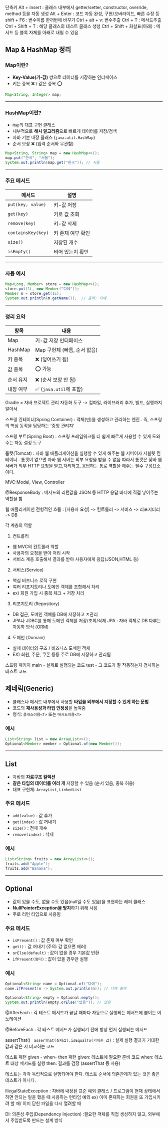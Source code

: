 단축키
Alt + insert : 클래스 내부에서 getter/setter, constructor, override, method 등을 자동 생성
Alt + Enter : 코드 자동 완성, 구현/오버라이드, 빠른 수정 등
shift + F6 : 변수이름 한꺼번에 바꾸기
Ctrl + alt + v: 변수추출 
Ctrl + T : 메서드추출
Ctrl + Shift + T : 해당 클래스의 테스트 클래스 생성
Ctrl + Shift + 화살표(아래) : 메서드 등 블록 자체를 아래로 내릴 수 있음 


## Map & HashMap 정리

###  Map이란?

* **Key-Value(키-값)** 쌍으로 데이터를 저장하는 인터페이스
* 키는 중복 ❌ / 값은 중복 ⭕

```java
Map<String, Integer> map;
```

---

### HashMap이란?

* `Map`의 대표 구현 클래스
* 내부적으로 **해시 알고리즘**으로 빠르게 데이터를 저장/검색
* 자바 기본 내장 클래스 (`java.util.HashMap`)
* 순서 보장 ❌ (입력 순서와 무관함)

```java
Map<String, String> map = new HashMap<>();
map.put("한국", "서울");
System.out.println(map.get("한국")); // 서울
```

---

###  주요 메서드

| 메서드                | 설명         |
| ------------------ | ---------- |
| `put(key, value)`  | 키-값 저장     |
| `get(key)`         | 키로 값 조회    |
| `remove(key)`      | 키-값 삭제     |
| `containsKey(key)` | 키 존재 여부 확인 |
| `size()`           | 저장된 개수     |
| `isEmpty()`        | 비어 있는지 확인  |

---

###  사용 예시

```java
Map<Long, Member> store = new HashMap<>();
store.put(1L, new Member("다예"));
Member m = store.get(1L);
System.out.println(m.getName());  // 출력: 다예
```

---

###  정리 요약

| 항목      | 내용                  |
| ------- | ------------------- |
| Map     | 키-값 저장 인터페이스        |
| HashMap | Map 구현체 (빠름, 순서 없음) |
| 키 중복    | ❌ (덮어쓰기 됨)          |
| 값 중복    | ⭕ 가능                |
| 순서 유지   | ❌ (순서 보장 안 됨)       |
| 내장 여부   | ✅ (`java.util`에 포함) |

Gradle = 자바 프로젝트 관리 자동화 도구
-> 컴파일, 라이브러리 추가, 빌드, 실행까지 알아서

스프링 컨테이너(Spring Container)
: 객체(빈)를 생성하고 관리하는 엔진 . 즉, 스프링의 핵심 동작을 담당하는 '중앙 관리자'

스프링 부트(Spring Boot)
: 스프링 프레임워크를 더 쉽게 빠르게 사용할 수 있게 도와주는 자동 설정 도구

톰캣(Tomcat)
: 자바 웹 애플리케이션을 실행할 수 있게 해주는 웹 서버이자 서블릿 컨테이너 . 톰캣이 없으면 자바 웹 서버는 외부 요청을 받을 수 없음 따라서 톰캣은 잦바 웹 서버가 외부 HTTP 요청을 받고,처리하고, 응답하는 통로 역할을 해주는 필수 구성요소이다.

MVC:Model, View, Controller

@ResponseBody
: 메서드의 리턴값을 JSON 등 HTTP 응답 바디에 직접 넣어주는 역할을 함

웹 애플리케이션 전형적인 흐름
: [사용자 요청] -> 컨트롤러 -> 서비스 -> 리포지터리 -> DB

각 계층의 역할
1. 컨트롤러
- 웹 MVC의 컨트롤러 역할
- 사용자의 요청을 받아 처리 시작
- 서비스 계층 호출해서 결과를 받아 사용자에게 응답(JSON,HTML 등)
2. 서비스(Service)
- 핵심 비즈니스 로직 구현 
- 여러 리포지토리나 도메인 객체를 조합해서 처리
- ex) 회원 가입 시 중복 체크 + 저장 처리
3. 리포지토리 (Repository)
- DB 접근, 도메인 객체를 DB에 저장하고 ㅈ관리
- JPA나 JDBC를 통해 도메인 객체를 저장/조회/삭제
JPA : 자바 객체로 DB 다루는 자동화 방식 (ORM)
4. 도메인 (Domain)
- 실제 데이터의 구조 / 비즈니스 도메인 객체
- EX) 회원, 주문, 쿠폰 등등 주로 DB에 저장하고 관리됨

스프링 패키지
main - 실제로 실행되는 코드
test - 그 코드가 잘 작동하는지 검사하는 테스트 코드 


##  제네릭(Generic)
- 클래스나 메서드 내부에서 사용할 **타입을 외부에서 지정할 수 있게 하는 문법**
- 코드의 **재사용성과 타입 안정성**을 높여줌
- 형식: `클래스이름<T>` 또는 `메서드이름<T>`

### 예시
```java
List<String> list = new ArrayList<>();
Optional<Member> member = Optional.of(new Member());
````

---

##  List<T>

* 자바의 **자료구조 컬렉션**
* **같은 타입의 데이터를 여러 개** 저장할 수 있음 (순서 있음, 중복 허용)
* 대표 구현체: `ArrayList`, `LinkedList`

### 주요 메서드

* `add(value)` : 값 추가
* `get(index)` : 값 꺼내기
* `size()` : 전체 개수
* `remove(index)` : 삭제

### 예시

```java
List<String> fruits = new ArrayList<>();
fruits.add("Apple");
fruits.add("Banana");
```

---

##  Optional<T>

* 값이 있을 수도, 없을 수도 있음(null일 수도 있음)을 표현하는 래퍼 클래스
* **NullPointerException을 방지**하기 위해 사용
* 주로 리턴 타입으로 사용됨

### 주요 메서드

* `isPresent()` : 값 존재 여부 확인
* `get()` : 값 꺼내기 (주의: 값 없으면 에러)
* `orElse(default)` : 값이 없을 경우 기본값 반환
* `ifPresent(람다)` : 값이 있을 경우만 실행

### 예시

```java
Optional<String> name = Optional.of("다예");
name.ifPresent(n -> System.out.println(n)); // 다예 출력

Optional<String> empty = Optional.empty();
System.out.println(empty.orElse("없음")); // 없음
```

@AfterEach
: 각 테스트 메서드가 끝날 때마다 자동으로 실행되는 메서드에 붙이는 어노테이션 

@BeforeEach
: 각 테스트 메서드가 실행되기 전에 항상 먼저 실행되는 메서드

assertThat()
` asserThat(실제값).isEqualTo(기대한 값)`
: 실제 실행 결과가 기대한 값과 같은 지 비교하는 코드

테스트 패턴
given - when- then 패턴
given: 테스트에 필요한 준비 코드
when: 테스트 대상 메서드를 실행
then: 결과를 검정 (assertThat 등 사용)

테스트는 각각 독립적으로 실행되어야 한다. 테스트 순서에 의존관계가 있는 것은 좋은 테스트가 아니다.

IllegalStateException
: 자바에 내장된 표준 예외 클래스 / 프로그램이 현재 상테에서 하면 안되는 일을 했을 때 사용하는 런타임 예외
ex) 이미 존재하는 회원을 또 가입시키려 할 때/ 이미 닫힌 파일을 다시 열려할 때

DI: 의존성 주입(Dependency Injection)
:필요한 객체를 직접 생성하지 않고, 외부에서 주입받도록 만드는 설계 방식


